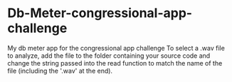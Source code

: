 # Db-Meter-congressional-app-challenge
My db meter app for the congressional app challenge
To select a .wav file to analyze, add the file to the folder containing your source code and change the string passed into the read function to match
the name of the file (including the '.wav' at the end).
